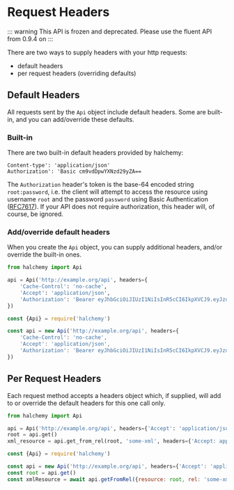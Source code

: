# Request Headers
::: warning
This API is frozen and deprecated.  Please use the fluent API from 0.9.4 on
:::

There are two ways to supply headers with your http requests:
* default headers
* per request headers (overriding defaults)

## Default Headers
All requests sent by the `Api` object include default headers.  Some are built-in, and you can add/override these defaults.

### Built-in
There are two built-in default headers provided by halchemy:

```
Content-type': 'application/json'
Authorization': 'Basic cm9vdDpwYXNzd29yZA==
```

The `Authorization` header's token is the base-64 encoded string `root:password`, i.e. the client will attempt to access the resource using username `root` and the password `password` using Basic Authentication ([RFC7617](https://datatracker.ietf.org/doc/html/rfc7617)).  If your API does not require authorization, this header will, of course, be ignored.

### Add/override default headers
When you create the `Api` object, you can supply additional headers, and/or override the built-in ones.

<tabs>
<tab name="Python">

```python
from halchemy import Api

api = Api('http://example.org/api', headers={
    'Cache-Control': 'no-cache',
    'Accept': 'application/json',
    'Authorization': 'Bearer eyJhbGciOiJIUzI1NiIsInR5cCI6IkpXVCJ9.eyJzdWIiOiIxMjM0NTY3ODkwIiwibmFtZSI6IkpvaG4gRG9lIiwiaWF0IjoxNTE2MjM5MDIyfQ.SflKxwRJSMeKKF2QT4fwpMeJf36POk6yJV_adQssw5c'
})
```
</tab>

<tab name="JavaScript">

```javascript
const {Api} = require('halchemy')

const api = new Api('http://example.org/api', headers={
    'Cache-Control': 'no-cache',
    'Accept': 'application/json',
    'Authorization': 'Bearer eyJhbGciOiJIUzI1NiIsInR5cCI6IkpXVCJ9.eyJzdWIiOiIxMjM0NTY3ODkwIiwibmFtZSI6IkpvaG4gRG9lIiwiaWF0IjoxNTE2MjM5MDIyfQ.SflKxwRJSMeKKF2QT4fwpMeJf36POk6yJV_adQssw5c'
})
```
</tab>

<future-languages />
</tabs>

## Per Request Headers
Each request method accepts a headers object which, if supplied, will add to or override the default headers for this one call only.

<tabs>
<tab name="Python">

```python
from halchemy import Api

api = Api('http://example.org/api', headers={'Accept': 'application/json'})
root = api.get()
xml_resource = api.get_from_rel(root, 'some-xml', headers={'Accept: application/xml'})

```
</tab>

<tab name="JavaScript">

```javascript
const {Api} = require('halchemy')

const api = new Api('http://example.org/api', headers={'Accept': 'application/json'})
const root = api.get()
const xmlResource = await api.getFromRel({resource: root, rel: 'some-xml'}, headers={'Accept': 'application/xml'})

```
</tab>

<future-languages />
</tabs>
